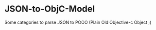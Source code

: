 JSON-to-ObjC-Model
==================

Some categories to parse JSON to POOO (Plain Old Objective-c Object ;)
